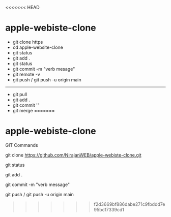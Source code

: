 <<<<<<< HEAD
# apple-webiste-clone

- git clone https
- cd apple-website-clone
- git status
- git add .
- git status
- git commit -m "verb mesage"
- git remote -v
- git push / git push -u origin main
- --------------------------------
- git pull
- git add .
- git commit ''
- git merge
=======
# apple-webiste-clone

GIT Commands

git clone https://github.com/NirajanWEB/apple-webiste-clone.git

git status

git add .

git commit -m "verb message"

git push / git push -u origin main
>>>>>>> f2d3669bf886dabe271c9fbddd7e95bc17339cd1
